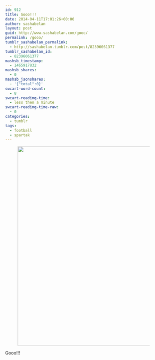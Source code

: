 ```yaml
---
id: 912
title: Gooo!!!
date: 2014-04-11T17:01:26+00:00
author: sashabelan
layout: post
guid: http://www.sashabelan.com/gooo/
permalink: /gooo/
tumblr_sashabelan_permalink:
  - http://sashabelan.tumblr.com/post/82396061377
tumblr_sashabelan_id:
  - 82396061377
mashsb_timestamp:
  - 1465917832
mashsb_shares:
  - 0
mashsb_jsonshares:
  - '{"total":0}'
swcart-word-count:
  - 8
swcart-reading-time:
  - less then a minute
swcart-reading-time-raw:
  - 0
categories:
  - tumblr
tags:
  - football
  - spartak
---
```

<div id='gallery-606' class='gallery galleryid-912 gallery-columns-1 gallery-size-full'>
  <figure class='gallery-item'> 
  
  <div class='gallery-icon landscape'>
    <img width="640" height="640" src="http://www.sashabelan.ru/wp-content/uploads/2014/04/tumblr_n3vlyfrOiV1qarj97o1_1280.jpg" class="attachment-full size-full" alt="" srcset="http://www.sashabelan.ru/wp-content/uploads/2014/04/tumblr_n3vlyfrOiV1qarj97o1_1280.jpg 640w, http://www.sashabelan.ru/wp-content/uploads/2014/04/tumblr_n3vlyfrOiV1qarj97o1_1280-150x150.jpg 150w, http://www.sashabelan.ru/wp-content/uploads/2014/04/tumblr_n3vlyfrOiV1qarj97o1_1280-300x300.jpg 300w, http://www.sashabelan.ru/wp-content/uploads/2014/04/tumblr_n3vlyfrOiV1qarj97o1_1280-230x230.jpg 230w, http://www.sashabelan.ru/wp-content/uploads/2014/04/tumblr_n3vlyfrOiV1qarj97o1_1280-350x350.jpg 350w" sizes="(max-width: 640px) 100vw, 640px" />
  </div></figure>
</div>

Gooo!!!